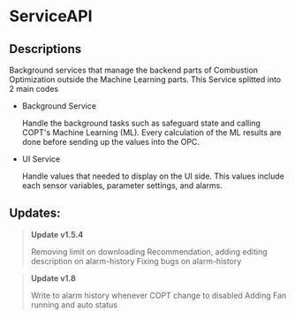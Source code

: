 # ServiceAPI
## Descriptions
Background services that manage the backend parts of Combustion Optimization outside the Machine Learning parts. This Service splitted into 2 main codes

- Background Service

  Handle the background tasks such as safeguard state and calling COPT's Machine Learning (ML). Every calculation of the ML results are done before sending up the values into the OPC.
  
- UI Service

  Handle values that needed to display on the UI side. This values include each sensor variables, parameter settings, and alarms.
  

## Updates:

> **Update v1.5.4**
>
> Removing limit on downloading Recommendation, adding editing description on alarm-history
> Fixing bugs on alarm-history

> **Update v1.8**
>
> Write to alarm history whenever COPT change to disabled
> Adding Fan running and auto status